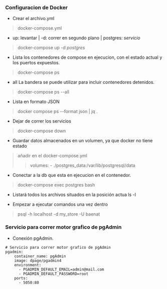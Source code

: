 ### Configuracion de Docker

- Crear el archivo.yml
                    
> docker-compose.yml

- up: levantar | -d: correr en segundo plano | postgres: *servicio* 

> docker-compose up -d *postgres*

- Lista los contenedores de compose en ejecucion, con el estado actual y los puertos expuestos.

> docker-compose ps

- all La bandera se puede utilizar para incluir contenedores detenidos.

> docker-compose ps --all

- Lista en formato JSON

> docker compose ps --format json | jq .

- Dejar de correr los servicios

> docker-compose down

- Guardar datos almacenados en un volumen, ya que docker no tiene estado
> añadir en el docker-compose.yml
> > volumes:
	- ./postgres_data:/var/lib/postgresql/data

- Conectar a la db que esta en ejecucion en el contenedor.

> docker-compose exec postgres bash

- Listará todos los archivos situados en la posición actua
	ls -l

- Empezar a ejecutar comandos una vez dentro
> psql -h localhost -d my_store -U baenat

  ### Servicio para correr motor grafico de pgAdmin
  
- Conexión pgAdmin.

```
# Servicio para correr motor grafico de pgAdmin
pgadmin:
	container_name: pgAdmin
    image: dpage/pgadmin4
    environment:
      - PGADMIN_DEFAULT_EMAIL=admin@mail.com
      - PGADMIN_DEFAULT_PASSWORD=root
    ports:
      - 5050:80
```